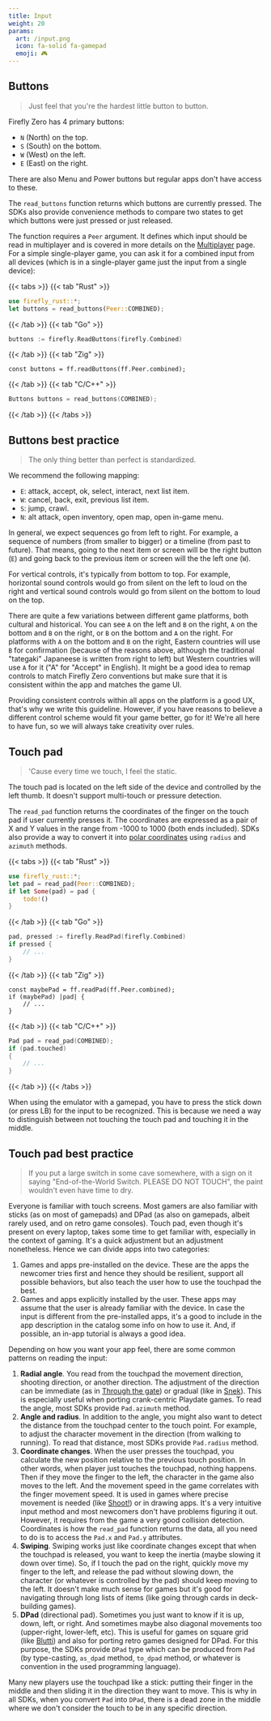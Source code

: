 ```yaml
---
title: Input
weight: 20
params:
  art: /input.png
  icon: fa-solid fa-gamepad
  emoji: 🎮
---
```


## Buttons

> Just feel that you're the hardest little button to button.

Firefly Zero has 4 primary buttons:

* `N` (North) on the top.
* `S` (South) on the bottom.
* `W` (West) on the left.
* `E` (East) on the right.

There are also Menu and Power buttons but regular apps don't have access to these.

The `read_buttons` function returns which buttons are currently pressed. The SDKs also provide convenience methods to compare two states to get which buttons were just pressed or just released.

The function requires a `Peer` argument. It defines which input should be read in multiplayer and is covered in more details on the [Multiplayer](https://docs.fireflyzero.com/dev/net/) page. For a simple single-player game, you can ask it for a combined input from all devices (which is in a single-player game just the input from a single device):

{{< tabs >}}
{{< tab "Rust" >}}

```rust
use firefly_rust::*;
let buttons = read_buttons(Peer::COMBINED);
```

{{< /tab >}}
{{< tab "Go" >}}

```go
buttons := firefly.ReadButtons(firefly.Combined)
```

{{< /tab >}}
{{< tab "Zig" >}}

```zig
const buttons = ff.readButtons(ff.Peer.combined);
```

{{< /tab >}}
{{< tab "C/C++" >}}

```c
Buttons buttons = read_buttons(COMBINED);
```

{{< /tab >}}
{{< /tabs >}}

## Buttons best practice

> The only thing better than perfect is standardized.

We recommend the following mapping:

* `E`: attack, accept, ok, select, interact, next list item.
* `W`: cancel, back, exit, previous list item.
* `S`: jump, crawl.
* `N`: alt attack, open inventory, open map, open in-game menu.

In general, we expect sequences go from left to right. For example, a sequence of numbers (from smaller to bigger) or a timeline (from past to future). That means, going to the next item or screen will be the right button (`E`) and going back to the previous item or screen will the the left one (`W`).

For vertical controls, it's typically from bottom to top. For example, horizontal sound controls would go from silent on the left to loud on the right and vertical sound controls would go from silent on the bottom to loud on the top.

There are quite a few variations between different game platforms, both cultural and historical. You can see `A` on the left and `B` on the right, `A` on the bottom and `B` on the right, or `B` on the bottom and `A` on the right. For platforms with `A` on the bottom and `B` on the right, Eastern countries will use `B` for confirmation (because of the reasons above, although the traditional "tategaki" Japaneese is written from right to left) but Western countries will use `A` for it ("A" for "Accept" in English). It might be a good idea to remap controls to match Firefly Zero conventions but make sure that it is consistent within the app and matches the game UI.

Providing consistent controls within all apps on the platform is a good UX, that's why we write this guideline. However, if you have reasons to believe a different control scheme would fit your game better, go for it! We're all here to have fun, so we will always take creativity over rules.

## Touch pad

> 'Cause every time we touch, I feel the static.

The touch pad is located on the left side of the device and controlled by the left thumb. It doesn't support multi-touch or pressure detection.

The `read_pad` function returns the coordinates of the finger on the touch pad if user currently presses it. The coordinates are expressed as a pair of X and Y values in the range from -1000 to 1000 (both ends included). SDKs also provide a way to convert it into [polar coordinates](https://en.wikipedia.org/wiki/Polar_coordinate_system) using `radius` and `azimuth` methods.

{{< tabs >}}
{{< tab "Rust" >}}

```rust
use firefly_rust::*;
let pad = read_pad(Peer::COMBINED);
if let Some(pad) = pad {
    todo!()
}
```

{{< /tab >}}
{{< tab "Go" >}}

```go
pad, pressed := firefly.ReadPad(firefly.Combined)
if pressed {
    // ...
}
```

{{< /tab >}}
{{< tab "Zig" >}}

```zig
const maybePad = ff.readPad(ff.Peer.combined);
if (maybePad) |pad| {
    // ...
}
```

{{< /tab >}}
{{< tab "C/C++" >}}

```c
Pad pad = read_pad(COMBINED);
if (pad.touched)
{
    // ...
}
```

{{< /tab >}}
{{< /tabs >}}

When using the emulator with a gamepad, you have to press the stick down (or press LB) for the input to be recognized. This is because we need a way to distinguish between not touching the touch pad and touching it in the middle.

## Touch pad best practice

> If you put a large switch in some cave somewhere, with a sign on it saying "End-of-the-World Switch. PLEASE DO NOT TOUCH", the paint wouldn't even have time to dry.

Everyone is familiar with touch screens. Most gamers are also familiar with sticks (as on most of gamepads) and DPad (as also on gamepads, albeit rarely used, and on retro game consoles). Touch pad, even though it's present on every laptop, takes some time to get familiar with, especially in the context of gaming. It's a quick adjustment but an adjustment nonetheless. Hence we can divide apps into two categories:

1. Games and apps pre-installed on the device. These are the apps the newcomer tries first and hence they should be resilient, support all possible behaviors, but also teach the user how to use the touchpad the best.
1. Games and apps explicitly installed by the user. These apps may assume that the user is already familiar with the device. In case the input is different from the pre-installed apps, it's a good to include in the app description in the catalog some info on how to use it. And, if possible, an in-app tutorial is always a good idea.

Depending on how you want your app feel, there are some common patterns on reading the input:

1. **Radial angle**. You read from the touchpad the movement direction, shooting direction, or another direction. The adjustment of the direction can be immediate (as in [Through the gate](https://catalog.fireflyzero.com/lux.gates)) or gradual (like in [Snek](https://catalog.fireflyzero.com/lux.snek)). This is especially useful when porting crank-centric Playdate games. To read the angle, most SDKs provide `Pad.azimuth` method.
1. **Angle and radius**. In addition to the angle, you might also want to detect the distance from the touchpad center to the touch point. For example, to adjust the character movement in the direction (from walking to running). To read that distance, most SDKs provide `Pad.radius` method.
1. **Coordinate changes**. When the user presses the touchpad, you calculate the new position relative to the previous touch position. In other words, when player just touches the touchpad, nothing happens. Then if they move the finger to the left, the character in the game also moves to the left. And the movement speed in the game correlates with the finger movement speed. It is used in games where precise movement is needed (like [Shoot!](https://catalog.fireflyzero.com/lux.shoot)) or in drawing apps. It's a very intuitive input method and most newcomers don't have problems figuring it out. However, it requires from the game a very good collision detection. Coordinates is how the `read_pad` function returns the data, all you need to do is to access the `Pad.x` and `Pad.y` attributes.
1. **Swiping**. Swiping works just like coordinate changes except that when the touchpad is released, you want to keep the inertia (maybe slowing it down over time). So, if I touch the pad on the right, quickly move my finger to the left, and release the pad without slowing down, the character (or whatever is controlled by the pad) should keep moving to the left. It doesn't make much sense for games but it's good for navigating through long lists of items (like going through cards in deck-building games).
1. **DPad** (directional pad). Sometimes you just want to know if it is up, down, left, or right. And sometimes maybe also diagonal movements too (upper-right, lower-left, etc). This is useful for games on square grid (like [Blutti](https://catalog.fireflyzero.com/olle.blutti)) and also for porting retro games designed for DPad. For this purpose, the SDKs provide `DPad` type which can be produced from `Pad` (by type-casting, `as_dpad` method, `to_dpad` method, or whatever is convention in the used programming language).

Many new players use the touchpad like a stick: putting their finger in the middle and then sliding it in the direction they want to move. This is why in all SDKs, when you convert `Pad` into `DPad`, there is a dead zone in the middle where we don't consider the touch to be in any specific direction.
